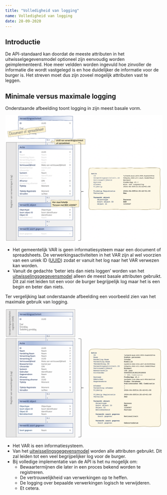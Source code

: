 ```yaml
---
title: "Volledigheid van logging"
name: Volledigheid van logging
date: 28-09-2020
---
```


## Introductie
De API-standaard kan doordat de meeste attributen in het uitwisselgegevensmodel optioneel zijn eenvoudig worden geimplementeerd. Hoe meer veldden worden ingevuld hoe zinvoller de informatie die wordt vastgelegd is en hoe duidelijker de informatie voor de burger is. Het streven moet dus zijn zoveel mogelijk attributen vast te leggen. 

## Minimale versus maximale logging
Onderstaande afbeelding toont logging in zijn meest basale vorm.

<img src="./_assets/minimaal.png" alt="Minimale variant van logging" width="700"/>

-	Het gemeentelijk VAR is geen informatiesysteem maar een document of spreadsheets. De verwerkingsactiviteiten in het VAR zijn al wel voorzien van een uniek ID ([UUID](../gegevenswoordenboek/attribuuttypen/UUID.md)) zodat er vanuit het log naar het VAR verwezen kan worden.
-	Vanuit de gedachte ‘beter iets dan niets loggen’ worden van het [uitwisselingsgegevensmodel](../gegevensmodel/uitwisselingsgegevensmodel/readme.md) alleen de meest basale attributen gebruikt. Dit zal niet leiden tot een voor de burger begrijpelijk log maar het is een begin en beter dan niets.

Ter vergelijking laat onderstaande afbeelding een voorbeeld zien van het maximale gebruik van logging.

<img src="./_assets/maximaal.png" alt="Maximale variant van logging" width="700"/>

-	Het VAR is een informatiesysteem.
-	Van het [uitwisselingsgegevensmodel](../gegevensmodel/uitwisselingsgegevensmodel/readme.md) worden alle attributen gebruikt. Dit zal leiden tot een veel begrijpelijker log voor de burger.
-	Bij volledige implementatie van de API is het nu mogelijk om:
    - Bewaartermijnen die later in een proces bekend worden te registreren.
    - De vertrouwelijkheid van verwerkingen op te heffen.
    - De logging over bepaalde verwerkingen logisch te verwijderen.
    - Et cetera.
    
    




